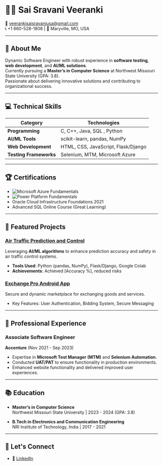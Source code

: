 # 👩‍💻 Sai Sravani Veeranki  

📧 veerankisaisravaniusa@gmail.com  
📞 +1 660-528-1808 | 📍 Maryville, MO, USA  

---

## 🌟 About Me  
Dynamic Software Engineer with robust experience in **software testing**, **web development**, and **AI/ML solutions**.  
Currently pursuing a **Master’s in Computer Science** at Northwest Missouri State University (GPA: 3.8).  
Passionate about delivering innovative solutions and contributing to organizational success.  

---

## 💻 Technical Skills  

| **Category**          | **Technologies**                     |
|------------------------|--------------------------------------|
| **Programming**        | C, C++, Java, SQL , Python       |
| **AI/ML Tools**        | scikit-learn, pandas, NumPy         |
| **Web Development**    | HTML, CSS, JavaScript, Flask/Django |
| **Testing Frameworks** | Selenium, MTM, Microsoft Azure      |

---

## 🏆 Certifications  

- ![Microsoft Azure Fundamentals](https://www.credly.com/)  
- ![Power Platform Fundamentals](https://www.credly.com/)  
- Oracle Cloud Infrastructure Foundations 2021  
- Advanced SQL Online Course (Great Learning)  

---

## 🚀 Featured Projects  

### **[Air Traffic Prediction and Control](#)**  
Leveraging **AI/ML algorithms** to enhance prediction accuracy and safety in air traffic control systems.  
- **Tools Used**: Python (pandas, NumPy), Flask/Django, Google Colab  
- **Achievements**: Achieved [Accuracy %], reduced risks  

### **[Exchange Pro Android App](#)**  
Secure and dynamic marketplace for exchanging goods and services.  
- Key Features: User Authentication, Bidding System, Secure Messaging  

---

## 🏢 Professional Experience  

### Associate Software Engineer  
**Accenture** (Nov 2021 - Sep 2023)  
- Expertise in **Microsoft Test Manager (MTM)** and **Selenium Automation**.  
- Conducted **UAT/PAT** to ensure functionality in production environments.  
- Enhanced website functionality and delivered improved user experiences.  

---

## 📚 Education  

- **Master’s in Computer Science**  
  Northwest Missouri State University | 2023 - 2024 (GPA: 3.8)  

- **B.Tech in Electronics and Communication Engineering**  
  NRI Institute of Technology, India | 2017 - 2021  

---

## 🔗 Let's Connect  

- 💼 [LinkedIn](https://www.linkedin.com/in/your-profile)  

